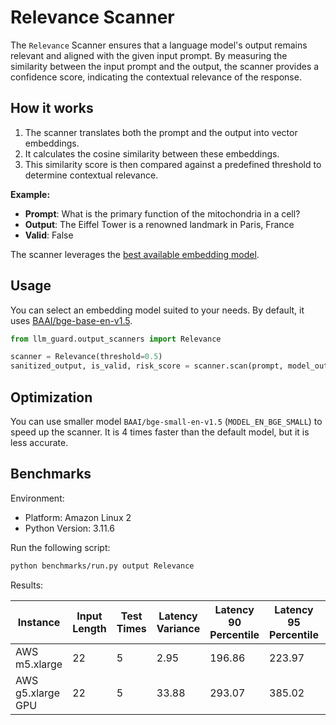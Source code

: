 # Relevance Scanner

The `Relevance` Scanner ensures that a language model's output remains relevant and aligned with the given input prompt. By measuring the similarity between the input prompt and the output, the scanner provides a confidence score, indicating the contextual relevance of the response.

## How it works

1. The scanner translates both the prompt and the output into vector embeddings.
2. It calculates the cosine similarity between these embeddings.
3. This similarity score is then compared against a predefined threshold to determine contextual relevance.

**Example:**

- **Prompt**: What is the primary function of the mitochondria in a cell?
- **Output**: The Eiffel Tower is a renowned landmark in Paris, France
- **Valid**: False

The scanner leverages the [best available embedding model](https://huggingface.co/spaces/mteb/leaderboard).

## Usage

You can select an embedding model suited to your needs. By default, it uses [BAAI/bge-base-en-v1.5](https://huggingface.co/BAAI/bge-base-en-v1.5).

```python
from llm_guard.output_scanners import Relevance

scanner = Relevance(threshold=0.5)
sanitized_output, is_valid, risk_score = scanner.scan(prompt, model_output)
```

## Optimization

You can use smaller model `BAAI/bge-small-en-v1.5` (`MODEL_EN_BGE_SMALL`) to speed up the scanner. It is 4 times faster than the default model, but it is less accurate.

## Benchmarks

Environment:

- Platform: Amazon Linux 2
- Python Version: 3.11.6

Run the following script:

```sh
python benchmarks/run.py output Relevance
```

Results:

| Instance              | Input Length | Test Times | Latency Variance | Latency 90 Percentile | Latency 95 Percentile | Latency 99 Percentile | Average Latency (ms) | QPS     |
|-----------------------|--------------|------------|------------------|-----------------------|-----------------------|-----------------------|----------------------|---------|
| AWS m5.xlarge         | 22           | 5          | 2.95             | 196.86                | 223.97                | 245.66                | 142.39               | 154.51  |
| AWS g5.xlarge GPU     | 22           | 5          | 33.88            | 293.07                | 385.02                | 458.59                | 108.85               | 202.11  |
